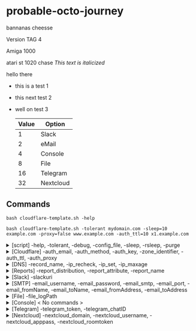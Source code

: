 # probable-octo-journey
bannanas
cheesse

Version TAG 4

Amiga 1000

atari st 1020
chase
*This text is italicized*

hello there
- this is a test 1
- this next test 2
- well on test 3

  
  | Value | Option        |
  |-------|---------------|
  | 1     | Slack         |
  | 2     | eMail         |
  | 4     | Console       |
  | 8     | File          |
  | 16    | Telegram      |
  | 32    | Nextcloud     |
   
   
## Commands
`bash
cloudflare-template.sh -help` 

`bash cloudflare-template.sh -tolerant mydomain.com -sleep=10 example.com -proxy=false www.example.com -auth_ttl=10 x1.example.com`

<details><summary>[script] -help, -tolerant, -debug, -config_file, -sleep, -rsleep, -purge</summary>
  
- -help , list commands
  
- -tolerant ,  - - - - - - TODO - - - - -

- -debug , will output to console a debug log
  
- -config_file=X , this is config that to used

- -sleep=X , this is sleep timer for that script

- -rsleep=X , this will set a random legth time sleep timer for the script
  
- <-details><-summary>-purge=x , To purge settings (operates using bitwise values)<-/summary>

</details>
  
<details><summary>[Cloudflare] -auth_email, -auth_method, -auth_key, -zone_identifier, -auth_ttl, -auth_proxy</summary>

-  -auth_email=X , The e-mail that used to login to cloudflare 'https://dash.cloudflare.com'

-  -auth_method=X , Set to "global" for Global API Key or "token" for Scoped API Token 
  
-  -auth_key=X , The Global API Key or Scope API Token
  
-  -zone_identifier=X , Can be found in the "Overview" tab of your domain
  
-  -auth_ttl=X DNS Record TTL (seconds)
  
-  -auth_proxy=X , Set to "ture" to using cloudflare Proxing service or set to "false" do disclose you IP publicly
  
</details>

<details><summary>[DNS] -record_name, -ip_recheck, -ip_set, -ip_maxage</summary>
  
- -record_name=X , this record that wish update [testing123.example.com]
  
- -ip_recheck , this will purge ip that know to system so will check if there updated one
  
- -ip_set=X ,  this will set ip record to what you want to define [1.1.1.1]. There 24 hours (86400 seconds) from time it set until recheck publicly for IP. _-ip_maxage_ value it upon this value, so if _-ip_maxage=60_ then is 24 hours and 1 minute (86460 seconds). If _-ip_recheck_ XXXXXXXXXXXXXXXXXXXXXXXXXXXXXXXXXXXXXXXXXXXXXXXX
  
- -ip_maxage=X , How many time (seconds) that have to pass until it checks for IP number again. If use _-ip_set_ then note changes that happen when using command _-ip_set_ for more information

</details>

<details><summary>[Reports] -report_distribution, -report_attribute, -report_name</summary>
<p>
  
- <details><summary>-report_distribution=X , services that being used sending reports (operates using bitwise values)</summary>
  <p>
  
  | Value | Option        |
  |-------|---------------|
  | 1     | Slack         |
  | 2     | eMail         |
  | 4     | Console       |
  | 8     | File          |
  | 16    | Telegram      |
  | 32    | Nextcloud     |
   
  _example:_ 
    - Distribution **disable** set it to **0**. 
    
    - Distribution **Console** only set it to **4** (4=4). 
    
    - Distribution **eMail** and **Console** set it to **6** (2+4=6)
  </p>
  </details>
- <details><summary>-report_attribute=X , control which atttibute is contained in the report (operates using bitwise values)</summary>
  <p>  
    
  | Value | Option        |
  |-------|---------------|
  | 1     | Account       |
  | 2     | Type          |
  | 4     | IP Address    |
  | 8     | Proxy         |
  | 16    | TTL           |
  | 32    | Time          |
  | 64    | Identifier    |
  | 128   | BootID        |
  | 256   | Status        |
  
  _example:_ 
    - Attribute **disable** set it to **0**.
    
    - Attribute **Account** only set it to **1**. 
    
    - Attribute **Account** and **Proxy** set it to **9** (1+8=9). 
    
    - Attribute **Acount**, **Type**, **IP Address**, **Proxy**, **TTL**, **Time**, **Identifier**, **BootID** and **Status** set it to **511** (1+2+4+8+16+32+64+128+256=511)
  
  </p>
  </details>
  
- -report_name=X , this is system identifier name being used, if it not be set it will hostname instead
</p>
</details>

<details><summary>[Slack] -slackuri</summary>
  
  The _-report_distribution_ has an bitwise value of _1_
  
-  -slackuri=X , URI for Slack WebHook [https://hooks.slack.com/services/xxxxx]
  
  | Command              | Requirements |
  |----------------------|--------------|
  | -slackuri            | **Required** |
  
</details>

<details><summary>[SMTP] -email_username, -email_password, -email_smtp, -email_port, -email_fromName, -email_toName, -email_fromAddress, -email_toAddress</summary>

  The _-message_type_ has an bitwise value of _2_
  
-  -email_username=X , SMTP login username

-  -email_password=X , SMTP login password
  
-  -email_smtp=X , ip/domain name of the SMTP server
  
-  -email_port=X , port number used to connect to SMTP server
  
-  -email_fromName=X , name that being used for that e-mail (from) [Joe Bloggs]
  
-  -email_toName=X , name that being used for that e-mail (to) e-mail [Jane Doe]
  
-  -email_fromAddress=X , email address that being used (from) [joe@example.com]

-  -email_toAddress=X , email address that being used (to) [jane@example.org]
  
  | Command              | Requirements |
  |----------------------|--------------|
  | -email_username      | **Required** |
  | -email_password      | **Required** |
  | -email_smtp          | **Required** |
  | -email_port          | Recommended  |
  | -email_fromName      | Optional     |
  | -email_toName        | Optional     |
  | -email_fromAddress   | **Required** |
  | -email_toAddress     | Recommended  |
  
</details>

<details><summary>[File] -file_logPath</summary>
  
  The _-report_distribution_ has an bitwise value of _4_
 
-  -file_logPath=X , The location of where log file is saved
  
  | Command              | Requirements |
  |----------------------|--------------|
  | -file_logPath        | **Required** |
  
</details>


<details><summary>[Console] < No commands > </summary>
 
  The _-report_distribution_ has an bitwise value of _8_
  
  Output to Bash console
  
</details>

<details><summary>[Telegram] -telegram_token, -telegram_chatID</summary>
   
  The _-report_distribution_ has an bitwise value of _16_
  
-  -telegram_token=X , The API token that was issued by Telegram BotFather
  
-  -telegram_chatID=X , This is user that sending message to
  
  | Command              | Requirements |
  |----------------------|--------------|
  | -telegram_token      | **Required** |
  | -telegram_chatID     | **Required** |
  
  </details>
  
  <details><summary>[Nextcloud] -nextcloud_domain, -nextcloud_username, -nextcloud_apppass, -nextcloud_roomtoken</summary>
 
  The _-report_distribution_ has an bitwise value of _32_
  
-  -nextcloud_domain=X , The location of server as domain name [https://nextcloud.example.com] or as ip [https://192.168.1.60]
  
-  -nextcloud_username=X , The username name for Nextcloud
  
-  -nextcloud_apppass=X , The App-Password for Nextcloud
  
-  -nextcloud_roomtoken=X , Nexcloud talk room token ID
  
  | Command              | Requirements |
  |----------------------|--------------|
  | -nextcloud_domain    | **Required** |
  | -nextcloud_username  | **Required** |
  | -nextcloud_apppass   | **Required** |
  | -nextcloud_roomtoken | **Required** |
  
  </details>
